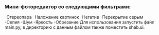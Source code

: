 ### Мини-фоторедактор со следующими фильтрами:
-Стереопара
-Наложение картинок
-Негатив
-Перекрытие серым
-Сепия
-Шум
-Яркость
-Обрезание
Для использования запустить файл main.py, в директорию с данным файлом
также поместить shab.ui.
